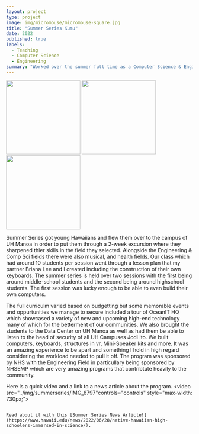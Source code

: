 ```yaml
---
layout: project
type: project
image: img/micromouse/micromouse-square.jpg
title: "Summer Series Kumu"
date: 2022
published: true
labels:
  - Teaching
  - Computer Science 
  - Engineering
summary: "Worked over the summer full time as a Computer Science & Engineer Kumu/Mentor for a group of young Hawaiian students."
---
```


<div class="text-center p-4">
  <img width="200px" src="../img/summerseries/IMG_1123" class="img-thumbnail" >
  <img width="200px" src="../img/summerseries/IMG_1118" class="img-thumbnail" >
  <img width="200px" src="../img/summerseries/IMG_1116" class="img-thumbnail" >
</div>

Summer Series got young Hawaiians and flew them over to the campus of UH Manoa in order to put them through a 2-week excursion where they sharpened thier skills in the field they selected. Alongside the Engineering & Comp Sci fields there were also musical, and health fields. Our class which had around 10 students per session went through a lesson plan that my partner Briana Lee and I created including the construction of their own keyboards. The summer series is held over two sessions with the first being around middle-school students and the second being around highschool students. The first session was lucky enough to be able to even build their own computers.

The full curriculm varied based on budgetting but some memorable events and oppurtunities we manage to secure included a tour of OceanIT HQ which showcased a variety of new and upcoming high-end technology many of which for the betterment of our communities. We also brought the students to the Data Center on UH Manoa as well as had them be able to listen to the head of security of all UH Campuses Jodi Ito. We built computers, keyboards, structures in vr, Mini-Speaker kits and more. It was an amazing experience to be apart and something I hold in high regard considering the workload needed to pull it off. The program was sponsored by NHS with the Engineering Field in particullary being sponsored by NHSEMP which are very amazing programs that contribtute heavily to the community.



Here is a quick video and a link to a news article about the program.
<video src="../img/summerseries/IMG_8797"controls="controls" style="max-width: 730px;">
</video>
```

Read about it with this [Summer Series News Article!](https://www.hawaii.edu/news/2022/06/28/native-hawaiian-high-schoolers-immersed-in-science/).
